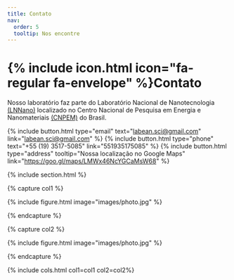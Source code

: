 ```yaml
---
title: Contato
nav:
  order: 5
  tooltip: Nos encontre
---
```


# {% include icon.html icon="fa-regular fa-envelope" %}Contato

Nosso laboratório faz parte do Laboratório Nacional de Nanotecnologia [(LNNano)](https://lnnano.cnpem.br/) localizado no Centro Nacional de Pesquisa em Energia e Nanomateriais [(CNPEM)](https://cnpem.br/) do Brasil.

{%
  include button.html
  type="email"
  text="labean.sci@gmail.com"
  link="labean.sci@gmail.com"
%}
{%
  include button.html
  type="phone"
  text="+55 (19) 3517-5085"
  link="551935175085"
%}
{%
  include button.html
  type="address"
  tooltip="Nossa localização no Google Maps"
  link="https://goo.gl/maps/LMWx46NcYGCaMsW68"
%}

{% include section.html %}

{% capture col1 %}

{%
  include figure.html
  image="images/photo.jpg"
%}

{% endcapture %}

{% capture col2 %}

{%
  include figure.html
  image="images/photo.jpg"
%}

{% endcapture %}


{% include cols.html col1=col1 col2=col2%}
